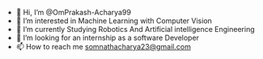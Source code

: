 - 👋 Hi, I’m @OmPrakash-Acharya99
- 👀 I’m interested in Machine Learning with Computer Vision
- 🌱 I’m currently Studying Robotics And Artificial intelligence Engineering 
- 💞️ I’m looking  for an internship as a software Developer 
- 📫 How to reach me somnathacharya23@gmail.com

<!---
OmPrakash-Acharya99/OmPrakash-Acharya99 is a ✨ special ✨ repository because its `README.md` (this file) appears on your GitHub profile.
You can click the Preview link to take a look at your changes.
--->
